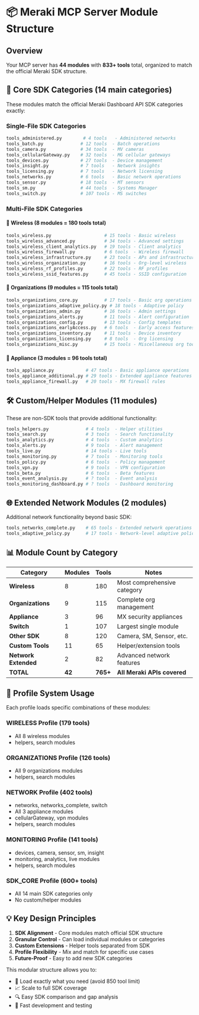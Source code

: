 # 📦 Meraki MCP Server Module Structure

## Overview
Your MCP server has **44 modules** with **833+ tools** total, organized to match the official Meraki SDK structure.

## 🔧 Core SDK Categories (14 main categories)

These modules match the official Meraki Dashboard API SDK categories exactly:

### Single-File SDK Categories
```bash
tools_administered.py        # 4 tools   - Administered networks
tools_batch.py              # 12 tools  - Batch operations  
tools_camera.py             # 34 tools  - MV cameras
tools_cellularGateway.py    # 32 tools  - MG cellular gateways
tools_devices.py            # 27 tools  - Device management
tools_insight.py            # 7 tools   - Network insights
tools_licensing.py          # 7 tools   - Network licensing
tools_networks.py           # 6 tools   - Basic network operations
tools_sensor.py             # 18 tools  - MT sensors
tools_sm.py                 # 44 tools  - Systems Manager
tools_switch.py             # 107 tools - MS switches
```

### Multi-File SDK Categories

#### 📡 Wireless (8 modules = 180 tools total)
```bash
tools_wireless.py                    # 15 tools - Basic wireless
tools_wireless_advanced.py           # 34 tools - Advanced settings
tools_wireless_client_analytics.py   # 19 tools - Client analytics  
tools_wireless_firewall.py           # 6 tools  - Wireless firewall
tools_wireless_infrastructure.py     # 23 tools - APs and infrastructure
tools_wireless_organization.py       # 16 tools - Org-level wireless
tools_wireless_rf_profiles.py        # 22 tools - RF profiles
tools_wireless_ssid_features.py      # 45 tools - SSID configuration
```

#### 🏢 Organizations (9 modules = 115 tools total)
```bash
tools_organizations_core.py          # 17 tools - Basic org operations
tools_organizations_adaptive_policy.py # 18 tools - Adaptive policy
tools_organizations_admin.py         # 16 tools - Admin settings
tools_organizations_alerts.py        # 11 tools - Alert configuration
tools_organizations_config.py        # 13 tools - Config templates
tools_organizations_earlyAccess.py   # 6 tools  - Early access features
tools_organizations_inventory.py     # 11 tools - Device inventory
tools_organizations_licensing.py     # 8 tools  - Org licensing
tools_organizations_misc.py          # 15 tools - Miscellaneous org tools
```

#### 🔧 Appliance (3 modules = 96 tools total)
```bash
tools_appliance.py            # 47 tools - Basic appliance operations
tools_appliance_additional.py # 29 tools - Extended appliance features
tools_appliance_firewall.py   # 20 tools - MX firewall rules
```

## 🛠️ Custom/Helper Modules (11 modules)

These are non-SDK tools that provide additional functionality:

```bash
tools_helpers.py              # 4 tools  - Helper utilities
tools_search.py               # 3 tools  - Search functionality  
tools_analytics.py            # 4 tools  - Custom analytics
tools_alerts.py               # 9 tools  - Alert management
tools_live.py                 # 14 tools - Live tools
tools_monitoring.py           # 7 tools  - Monitoring tools
tools_policy.py               # 6 tools  - Policy management
tools_vpn.py                  # 9 tools  - VPN configuration
tools_beta.py                 # 6 tools  - Beta features
tools_event_analysis.py       # ? tools  - Event analysis
tools_monitoring_dashboard.py # ? tools  - Dashboard monitoring
```

## 🌐 Extended Network Modules (2 modules)

Additional network functionality beyond basic SDK:

```bash
tools_networks_complete.py    # 65 tools - Extended network operations
tools_adaptive_policy.py      # 17 tools - Network-level adaptive policy
```

## 📊 Module Count by Category

| Category | Modules | Tools | Notes |
|----------|---------|-------|--------|
| **Wireless** | 8 | 180 | Most comprehensive category |
| **Organizations** | 9 | 115 | Complete org management |
| **Appliance** | 3 | 96 | MX security appliances |
| **Switch** | 1 | 107 | Largest single module |
| **Other SDK** | 8 | 120 | Camera, SM, Sensor, etc. |
| **Custom Tools** | 11 | 65 | Helper/extension tools |
| **Network Extended** | 2 | 82 | Advanced network features |
| **TOTAL** | **42** | **765+** | **All Meraki APIs covered** |

## 🎯 Profile System Usage

Each profile loads specific combinations of these modules:

### WIRELESS Profile (179 tools)
- All 8 wireless modules
- helpers, search modules

### ORGANIZATIONS Profile (126 tools)  
- All 9 organizations modules
- helpers, search modules

### NETWORK Profile (402 tools)
- networks, networks_complete, switch
- All 3 appliance modules
- cellularGateway, vpn modules
- helpers, search modules

### MONITORING Profile (141 tools)
- devices, camera, sensor, sm, insight
- monitoring, analytics, live modules
- helpers, search modules

### SDK_CORE Profile (600+ tools)
- All 14 main SDK categories only
- No custom/helper modules

## 💡 Key Design Principles

1. **SDK Alignment** - Core modules match official SDK structure
2. **Granular Control** - Can load individual modules or categories  
3. **Custom Extensions** - Helper tools separated from SDK
4. **Profile Flexibility** - Mix and match for specific use cases
5. **Future-Proof** - Easy to add new SDK categories

This modular structure allows you to:
- 🎯 Load exactly what you need (avoid 850 tool limit)
- 📈 Scale to full SDK coverage
- 🔍 Easy SDK comparison and gap analysis
- 🚀 Fast development and testing